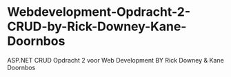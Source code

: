 # Webdevelopment-Opdracht-2-CRUD-by-Rick-Downey-Kane-Doornbos
ASP.NET CRUD Opdracht 2 voor Web Development BY Rick Downey &amp; Kane Doornbos
